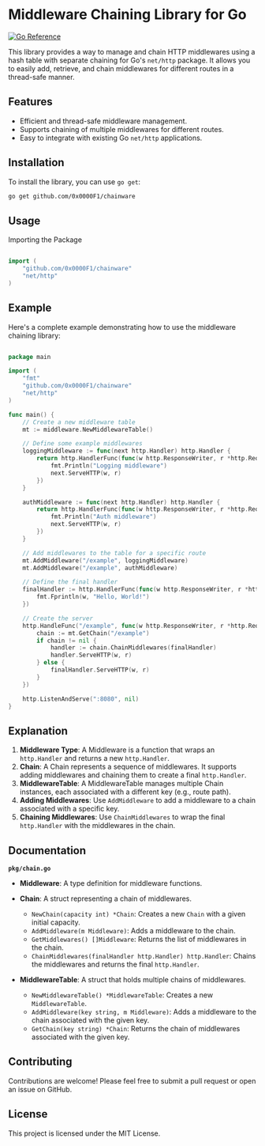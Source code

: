 # Middleware Chaining Library for Go
[![Go Reference](https://pkg.go.dev/badge/github.com/0x0000F1/chainware.svg)](https://pkg.go.dev/github.com/0x0000F1/chainware)

This library provides a way to manage and chain HTTP middlewares using a hash table with separate chaining for Go's `net/http` package. It allows you to easily add, retrieve, and chain middlewares for different routes in a thread-safe manner.

## Features

- Efficient and thread-safe middleware management.
- Supports chaining of multiple middlewares for different routes.
- Easy to integrate with existing Go `net/http` applications.

## Installation

To install the library, you can use `go get`:

```sh
go get github.com/0x0000F1/chainware
```

## Usage
Importing the Package

```go

import (
    "github.com/0x0000F1/chainware"
    "net/http"
)
```

## Example

Here's a complete example demonstrating how to use the middleware chaining library:

```go

package main

import (
    "fmt"
    "github.com/0x0000F1/chainware"
    "net/http"
)

func main() {
    // Create a new middleware table
    mt := middleware.NewMiddlewareTable()

    // Define some example middlewares
    loggingMiddleware := func(next http.Handler) http.Handler {
        return http.HandlerFunc(func(w http.ResponseWriter, r *http.Request) {
            fmt.Println("Logging middleware")
            next.ServeHTTP(w, r)
        })
    }

    authMiddleware := func(next http.Handler) http.Handler {
        return http.HandlerFunc(func(w http.ResponseWriter, r *http.Request) {
            fmt.Println("Auth middleware")
            next.ServeHTTP(w, r)
        })
    }

    // Add middlewares to the table for a specific route
    mt.AddMiddleware("/example", loggingMiddleware)
    mt.AddMiddleware("/example", authMiddleware)

    // Define the final handler
    finalHandler := http.HandlerFunc(func(w http.ResponseWriter, r *http.Request) {
        fmt.Fprintln(w, "Hello, World!")
    })

    // Create the server
    http.HandleFunc("/example", func(w http.ResponseWriter, r *http.Request) {
        chain := mt.GetChain("/example")
        if chain != nil {
            handler := chain.ChainMiddlewares(finalHandler)
            handler.ServeHTTP(w, r)
        } else {
            finalHandler.ServeHTTP(w, r)
        }
    })

    http.ListenAndServe(":8080", nil)
}
```

## Explanation

1. **Middleware Type**: A Middleware is a function that wraps an `http.Handler` and returns a new `http.Handler`.
2. **Chain**: A Chain represents a sequence of middlewares. It supports adding middlewares and chaining them to create a final `http.Handler`.
3. **MiddlewareTable**: A MiddlewareTable manages multiple Chain instances, each associated with a different key (e.g., route path).
4. **Adding Middlewares**: Use `AddMiddleware` to add a middleware to a chain associated with a specific key.
5. **Chaining Middlewares**: Use `ChainMiddlewares` to wrap the final `http.Handler` with the middlewares in the chain.

## Documentation
**`pkg/chain.go`**

- **Middleware**: A type definition for middleware functions.

- **Chain**: A struct representing a chain of middlewares.
  - `NewChain(capacity int) *Chain`: Creates a new `Chain` with a given initial capacity.
  - `AddMiddleware(m Middleware)`: Adds a middleware to the chain.
  - `GetMiddlewares() []Middleware`: Returns the list of middlewares in the chain.
  - `ChainMiddlewares(finalHandler http.Handler) http.Handler`: Chains the middlewares and returns the final `http.Handler`.

- **MiddlewareTable**: A struct that holds multiple chains of middlewares.
  - `NewMiddlewareTable() *MiddlewareTable`: Creates a new `MiddlewareTable`.
  - `AddMiddleware(key string, m Middleware)`: Adds a middleware to the chain associated with the given key.
  - `GetChain(key string) *Chain`: Returns the chain of middlewares associated with the given key.


## Contributing

Contributions are welcome! Please feel free to submit a pull request or open an issue on GitHub.

## License

This project is licensed under the MIT License.
